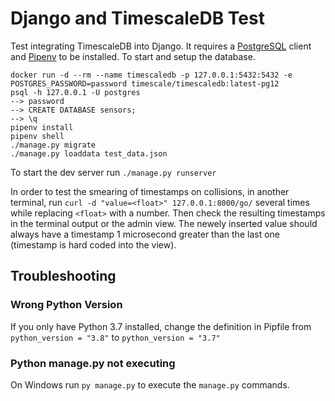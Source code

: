 # Django and TimescaleDB Test

Test integrating TimescaleDB into Django. It requires a [PostgreSQL](https://www.postgresql.org/download/) client and [Pipenv](https://pipenv-fork.readthedocs.io/en/latest/install.html) to be installed. To start and setup the database.

    docker run -d --rm --name timescaledb -p 127.0.0.1:5432:5432 -e POSTGRES_PASSWORD=password timescale/timescaledb:latest-pg12
    psql -h 127.0.0.1 -U postgres
    --> password
    --> CREATE DATABASE sensors;
    --> \q
    pipenv install
    pipenv shell
    ./manage.py migrate
    ./manage.py loaddata test_data.json

To start the dev server run `./manage.py runserver`

In order to test the smearing of timestamps on collisions, in another terminal, run `curl -d "value=<float>" 127.0.0.1:8000/go/` several times while replacing `<float>` with a number. Then check the resulting timestamps in the terminal output or the admin view. The newely inserted value should always have a timestamp 1 microsecond greater than the last one (timestamp is hard coded into the view).

## Troubleshooting

### Wrong Python Version

If you only have Python 3.7 installed, change the definition in Pipfile from `python_version = "3.8"` to `python_version = "3.7"`

### Python manage.py not executing

On Windows run `py manage.py` to execute the `manage.py` commands.
